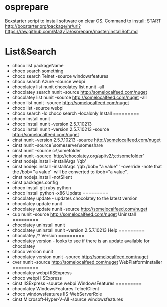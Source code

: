 osprepare
=========

Boxstarter script to install software on clear OS.
Command to install:
START http://boxstarter.org/package/nr/url?https://raw.github.com/Ma3yTa/osprepare/master/installSoft.md

List&Search
=========
- choco list packageName
- choco search something
- choco search Telnet -source windowsfeatures
- choco search Azure -source webpi
- chocolatey list nunit chocolatey list nunit -all
- chocolatey search nunit -source http://somelocalfeed.com/nuget
- chocolatey list nunit -source http://somelocalfeed.com/nuget -all
- choco list nunit -source http://somelocalfeed.com/nuget
- choco list -source webpi
- choco search -lo choco search -localonly
Install
=========
- choco install nunit
- choco install nunit -version 2.5.7.10213
- choco install nunit -version 2.5.7.10213 -source http://somelocalfeed.com/nuget
- cinst nunit -version 2.5.7.10213 -source http://somelocalfeed.com/nuget
- cinst nunit -source \\someserver\someshare
- cinst nunit -source c:\somefolder
- cinst nunit -source 'http://chocolatey.org/api/v2/;c:\somefolder'
- cinst nodejs.install -installArgs '/qb'
- cinst nodejs.install -installArgs '/qb /bob=''a value''' -override -note that the /bob=''a value'' will be converted to /bob="a value".
- cinst nodejs.install -notSilent
- cinst packages.config
- choco install git ruby python
- choco install python -x86
Update
=========
- chocolatey update - updates chocolatey to the latest version
- chocolatey update nunit
- chocolatey update nunit -source http://somelocalfeed.com/nuget
- cup nunit -source http://somelocalfeed.com/nuget
Uninstall
=========
- chocolatey uninstall nunit
- chocolatey uninstall nunit -version 2.5.7.10213
Help
=========
- chocolatey /?
Version
=========
- chocolatey version - looks to see if there is an update available for chocolatey
- choco version nunit
- chocolatey version nunit -source http://somelocalfeed.com/nuget
- cver nunit -source http://somelocalfeed.com/nuget
WebPlatformInstaller
=========
- chocolatey webpi IISExpress
- choco webpi IISExpress
- cinst IISExpress -source webpi
WindowsFeatures
=========
- chocolatey WindowsFeatures TelnetClient
- choco windowsfeatures IIS-WebServerRole
- cinst Microsoft-Hyper-V-All -source windowsfeatures

